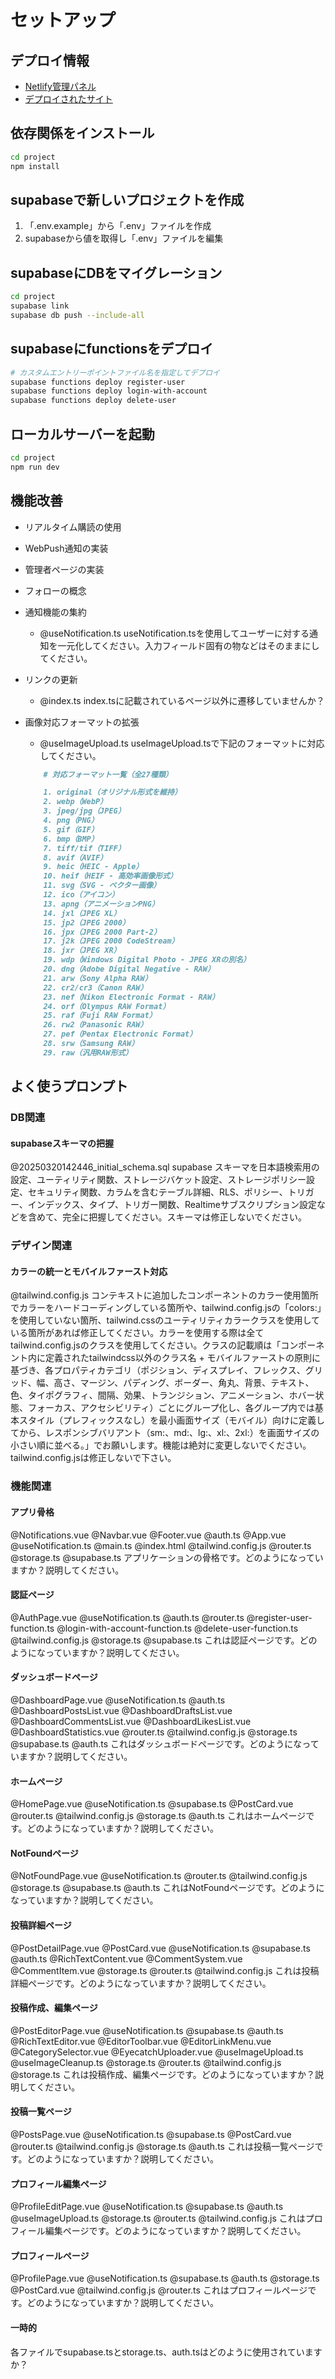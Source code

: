 # セットアップ

## デプロイ情報
- [Netlify管理パネル](https://app.netlify.com/sites/juna-supabase/overview)
- [デプロイされたサイト](https://juna-supabase2.netlify.app/)

## 依存関係をインストール
```bash
cd project
npm install
```

## supabaseで新しいプロジェクトを作成
1. 「.env.example」から「.env」ファイルを作成
2. supabaseから値を取得し「.env」ファイルを編集

## supabaseにDBをマイグレーション
```bash
cd project
supabase link
supabase db push --include-all
```

## supabaseにfunctionsをデプロイ
```bash
# カスタムエントリーポイントファイル名を指定してデプロイ
supabase functions deploy register-user
supabase functions deploy login-with-account
supabase functions deploy delete-user
```

## ローカルサーバーを起動
```bash
cd project
npm run dev
```


## 機能改善

- リアルタイム購読の使用
- WebPush通知の実装
- 管理者ページの実装
- フォローの概念
- 通知機能の集約
    - @useNotification.ts useNotification.tsを使用してユーザーに対する通知を一元化してください。入力フィールド固有の物などはそのままにしてください。

- リンクの更新
    - @index.ts index.tsに記載されているページ以外に遷移していませんか？

- 画像対応フォーマットの拡張
    - @useImageUpload.ts useImageUpload.tsで下記のフォーマットに対応してください。 
    ```markdown
        # 対応フォーマット一覧（全27種類）

        1. original（オリジナル形式を維持）
        2. webp（WebP）
        3. jpeg/jpg（JPEG）
        4. png（PNG）
        5. gif（GIF）
        6. bmp（BMP）
        7. tiff/tif（TIFF）
        8. avif（AVIF）
        9. heic（HEIC - Apple）
        10. heif（HEIF - 高効率画像形式）
        11. svg（SVG - ベクター画像）
        12. ico（アイコン）
        13. apng（アニメーションPNG）
        14. jxl（JPEG XL）
        15. jp2（JPEG 2000）
        16. jpx（JPEG 2000 Part-2）
        17. j2k（JPEG 2000 CodeStream）
        18. jxr（JPEG XR）
        19. wdp（Windows Digital Photo - JPEG XRの別名）
        20. dng（Adobe Digital Negative - RAW）
        21. arw（Sony Alpha RAW）
        22. cr2/cr3（Canon RAW）
        23. nef（Nikon Electronic Format - RAW）
        24. orf（Olympus RAW Format）
        25. raf（Fuji RAW Format）
        26. rw2（Panasonic RAW）
        27. pef（Pentax Electronic Format）
        28. srw（Samsung RAW）
        29. raw（汎用RAW形式）
    ```


## よく使うプロンプト


### DB関連

#### supabaseスキーマの把握
@20250320142446_initial_schema.sql supabase スキーマを日本語検索用の設定、ユーティリティ関数、ストレージバケット設定、ストレージポリシー設定、セキュリティ関数、カラムを含むテーブル詳細、RLS、ポリシー、トリガー、インデックス、タイプ、トリガー関数、Realtimeサブスクリプション設定などを含めて、完全に把握してください。スキーマは修正しないでください。


### デザイン関連

#### カラーの統一とモバイルファースト対応
@tailwind.config.js コンテキストに追加したコンポーネントのカラー使用箇所でカラーをハードコーディングしている箇所や、tailwind.config.jsの「colors:」を使用していない箇所、tailwind.cssのユーティリティカラークラスを使用している箇所があれば修正してください。カラーを使用する際は全てtailwind.config.jsのクラスを使用してください。クラスの記載順は「コンポーネント内に定義されたtailwindcss以外のクラス名 + モバイルファーストの原則に基づき、各プロパティカテゴリ（ポジション、ディスプレイ、フレックス、グリッド、幅、高さ、マージン、パディング、ボーダー、角丸、背景、テキスト、色、タイポグラフィ、間隔、効果、トランジション、アニメーション、ホバー状態、フォーカス、アクセシビリティ）ごとにグループ化し、各グループ内では基本スタイル（プレフィックスなし）を最小画面サイズ（モバイル）向けに定義してから、レスポンシブバリアント（sm:、md:、lg:、xl:、2xl:）を画面サイズの小さい順に並べる。」でお願いします。機能は絶対に変更しないでください。tailwind.config.jsは修正しないで下さい。


### 機能関連

#### アプリ骨格
@Notifications.vue @Navbar.vue @Footer.vue @auth.ts @App.vue @useNotification.ts @main.ts @index.html @tailwind.config.js @router.ts @storage.ts @supabase.ts アプリケーションの骨格です。どのようになっていますか？説明してください。

#### 認証ページ
@AuthPage.vue @useNotification.ts @auth.ts @router.ts @register-user-function.ts @login-with-account-function.ts @delete-user-function.ts @tailwind.config.js @storage.ts @supabase.ts これは認証ページです。どのようになっていますか？説明してください。

#### ダッシュボードページ
@DashboardPage.vue @useNotification.ts @auth.ts @DashboardPostsList.vue @DashboardDraftsList.vue @DashboardCommentsList.vue @DashboardLikesList.vue @DashboardStatistics.vue @router.ts @tailwind.config.js @storage.ts @supabase.ts @auth.ts これはダッシュボードページです。どのようになっていますか？説明してください。

#### ホームページ
@HomePage.vue @useNotification.ts @supabase.ts @PostCard.vue @router.ts  @tailwind.config.js @storage.ts @auth.ts これはホームページです。どのようになっていますか？説明してください。

#### NotFoundページ
@NotFoundPage.vue @useNotification.ts @router.ts @tailwind.config.js @storage.ts @supabase.ts @auth.ts これはNotFoundページです。どのようになっていますか？説明してください。

#### 投稿詳細ページ
@PostDetailPage.vue @PostCard.vue @useNotification.ts @supabase.ts @auth.ts @RichTextContent.vue @CommentSystem.vue @CommentItem.vue @storage.ts @router.ts @tailwind.config.js これは投稿詳細ページです。どのようになっていますか？説明してください。

#### 投稿作成、編集ページ
@PostEditorPage.vue @useNotification.ts @supabase.ts @auth.ts @RichTextEditor.vue @EditorToolbar.vue @EditorLinkMenu.vue @CategorySelector.vue @EyecatchUploader.vue @useImageUpload.ts @useImageCleanup.ts @storage.ts @router.ts @tailwind.config.js @storage.ts これは投稿作成、編集ページです。どのようになっていますか？説明してください。

#### 投稿一覧ページ
@PostsPage.vue @useNotification.ts @supabase.ts @PostCard.vue @router.ts @tailwind.config.js @storage.ts @auth.ts これは投稿一覧ページです。どのようになっていますか？説明してください。

#### プロフィール編集ページ
@ProfileEditPage.vue @useNotification.ts @supabase.ts @auth.ts @useImageUpload.ts @storage.ts @router.ts @tailwind.config.js これはプロフィール編集ページです。どのようになっていますか？説明してください。

#### プロフィールページ
@ProfilePage.vue @useNotification.ts @supabase.ts @auth.ts @storage.ts @PostCard.vue @tailwind.config.js @router.ts これはプロフィールページです。どのようになっていますか？説明してください。

#### 一時的
各ファイルでsupabase.tsとstorage.ts、auth.tsはどのように使用されていますか？
